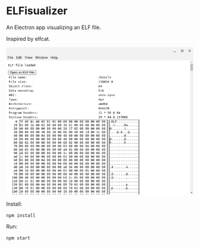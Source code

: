 # ELFisualizer

An Electron app visualizing an ELF file.

Inspired by elfcat.

![](preview.png)

Install:

```
npm install
```

Run:

```
npm start
```
